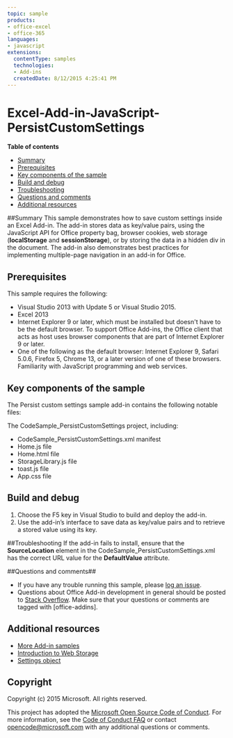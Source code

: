 ```yaml
---
topic: sample
products:
- office-excel
- office-365
languages:
- javascript
extensions:
  contentType: samples
  technologies:
  - Add-ins
  createdDate: 8/12/2015 4:25:41 PM
---
```

# Excel-Add-in-JavaScript-PersistCustomSettings

**Table of contents**

* [Summary](#summary)
* [Prerequisites](#prerequisites)
* [Key components of the sample](#components)
* [Build and debug](#build)
* [Troubleshooting](#troubleshooting)
* [Questions and comments](#questions)
* [Additional resources](#additional-resources)

<a name="summary"></a>
##Summary
This sample demonstrates how to save custom settings inside an Excel Add-in. The add-in stores data as key/value pairs, using the JavaScript API for Office property bag, browser cookies, web storage (**localStorage** and **sessionStorage**), or by storing the data in a hidden div in the document. The add-in also demonstrates best practices for implementing multiple-page navigation in an add-in for Office.

<a name="prerequisites"></a>
## Prerequisites ##

This sample requires the following:

- Visual Studio 2013 with Update 5 or Visual Studio 2015.
- Excel 2013
- Internet Explorer 9 or later, which must be installed but doesn't have to be the default browser. To support Office Add-ins, the Office client that acts as host uses browser components that are part of Internet Explorer 9 or later.
- One of the following as the default browser: Internet Explorer 9, Safari 5.0.6, Firefox 5, Chrome 13, or a later version of one of these browsers.
 Familiarity with JavaScript programming and web services.

<a name="components"></a>
## Key components of the sample
The Persist custom settings sample add-in contains the following notable files:

The CodeSample_PersistCustomSettings project, including: 

- CodeSample_PersistCustomSettings.xml manifest
- Home.js file 
- Home.html file 
- StorageLibrary.js file 
- toast.js file 
- App.css file 

<a name="build"></a>
## Build and debug ##

1. Choose the F5 key in Visual Studio to build and deploy the add-in.
2. Use the add-in’s interface to save data as key/value pairs and to retrieve a stored value using its key. 

<a name="troubleshooting"></a>
##Troubleshooting
If the add-in fails to install, ensure that the  **SourceLocation** element in the CodeSample_PersistCustomSettings.xml has the correct URL value for the **DefaultValue** attribute.

<a name="questions"></a>
##Questions and comments##

- If you have any trouble running this sample, please [log an issue](https://github.com/OfficeDev/Excel-Add-in-JavaScript-PersistCustomSettings/issues).
- Questions about Office Add-in development in general should be posted to [Stack Overflow](http://stackoverflow.com/questions/tagged/office-addins). Make sure that your questions or comments are tagged with [office-addins].


<a name="additional-resources"></a>
## Additional resources ##

- [More Add-in samples](https://github.com/OfficeDev?utf8=%E2%9C%93&query=-Add-in)
- [Introduction to Web Storage ](http://msdn.microsoft.com/library/cc197062(VS.85).aspx)
- [Settings object ](http://msdn.microsoft.com/library/fp142179(v=office.15))

## Copyright
Copyright (c) 2015 Microsoft. All rights reserved.


This project has adopted the [Microsoft Open Source Code of Conduct](https://opensource.microsoft.com/codeofconduct/). For more information, see the [Code of Conduct FAQ](https://opensource.microsoft.com/codeofconduct/faq/) or contact [opencode@microsoft.com](mailto:opencode@microsoft.com) with any additional questions or comments.
